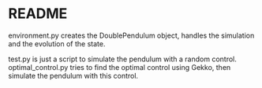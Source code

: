 # README

environment.py creates the DoublePendulum object, handles the simulation and the evolution of the state.

test.py is just a script to simulate the pendulum with a random control.
optimal_control.py tries to find the optimal control using Gekko, then simulate the pendulum with this control.
